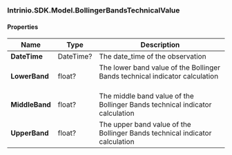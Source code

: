 [//]: # (CLASS:Intrinio.SDK.Model.BollingerBandsTechnicalValue)

[//]: # (KIND:object)

### Intrinio.SDK.Model.BollingerBandsTechnicalValue
#### Properties

[//]: # (START_DEFINITION)

Name | Type | Description
------------ | ------------- | -------------
**DateTime** | DateTime? | The date_time of the observation &nbsp;
**LowerBand** | float? | The lower band value of the Bollinger Bands technical indicator calculation &nbsp;
**MiddleBand** | float? | The middle band value of the Bollinger Bands technical indicator calculation &nbsp;
**UpperBand** | float? | The upper band value of the Bollinger Bands technical indicator calculation &nbsp;

[//]: # (END_DEFINITION)



